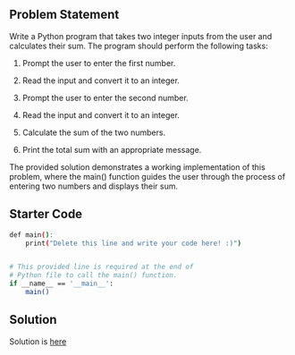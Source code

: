 ## Problem Statement

Write a Python program that takes two integer inputs from the user and calculates their sum. The program should perform the following tasks:

1. Prompt the user to enter the first number.

2. Read the input and convert it to an integer.

3. Prompt the user to enter the second number.

4. Read the input and convert it to an integer.

5. Calculate the sum of the two numbers.

6. Print the total sum with an appropriate message.

The provided solution demonstrates a working implementation of this problem, where the main() function guides the user through the process of entering two numbers and displays their sum.

## Starter Code

```bash
def main():
    print("Delete this line and write your code here! :)")


# This provided line is required at the end of
# Python file to call the main() function.
if __name__ == '__main__':
    main()
```

## Solution
Solution is [here](index.py)
